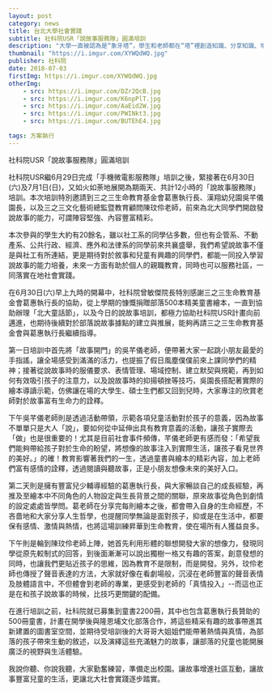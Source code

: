 ```yaml
---
layout: post
category: news
title: 台北大學社會實踐
subtitle: 社科院USR「說故事服務隊」圓滿培訓
description: "大學一直被認為是“象牙塔”，學生和老師都在“塔”裡創造知識、分享知識、培育知識、保護知識，而大學社會責任（USR）概念的提出..."
thumbnail: "https://i.imgur.com/XYWQdWQ.jpg"
publisher: 社科院
date: 2018-07-03
firstImg: https://i.imgur.com/XYWQdWQ.jpg
otherImg:
    - src: https://i.imgur.com/DZr2QcB.jpg
    - src: https://i.imgur.com/K6npPlT.jpg
    - src: https://i.imgur.com/AaEid2W.jpg
    - src: https://i.imgur.com/PWINkt3.jpg
    - src: https://i.imgur.com/BUTEhE4.jpg

tags: 方案執行
---
```


社科院USR「說故事服務隊」圓滿培訓

社科院USR繼6月29日完成「手機微電影服務隊」培訓之後，緊接著在6月30日(六)及7月1日(日)，又如火如荼地展開為期兩天、共計12小時的「說故事服務隊」培訓。本次培訓特別邀請到三之三生命教育基金會葛惠執行長、漢翔幼兒園吳芊儀園長，以及三之三文化藝術總監暨教育顧問陳玟伶老師，前來為北大同學們開啟發說故事的能力，可謂陣容堅強、內容豐富精彩。

本次參與的學生大約有20餘名，雖以社工系的同學佔多數，但也有企管系、不動產系、公共行政、經濟、應外和法律系的同學前來共襄盛舉，我們希望說故事不僅是與社工有所連結，更是期待對於敘事和兒童有興趣的同學們，都能一同投入學習說故事的能力培養，未來一方面有助於個人的親職教育，同時也可以服務社區，一同落實在地社會實踐。

在6月30日(六)早上九時的開幕中，社科院曾敏傑院長特別感謝三之三生命教育基金會葛惠執行長的協助，從上學期的慷慨捐贈部落500本精美童書繪本，一直到協助辦理「北大童話節」，以及今日的說故事培訓，都極力協助社科院USR計畫向前邁進，也期待後續對於部落說故事據點的建立與推展，能夠再請三之三生命教育基金會與葛惠執行長繼續指導。

第一日培訓中首先將「故事開門」的吳芊儀老師，便帶著大家一起跳小朋友最愛的手指謠，讓全場感受到滿滿的活力，也提振了假日風塵僕僕前來上課同學們的精神；接著從說故事時的服儀要求、表情管理、場域控制、建立默契與規範，再到如何有效吸引孩子的注意力，以及說故事時的抑揚頓挫等技巧，吳園長搭配著實際的繪本導讀示範，仿佛讓在場的大學生、碩士生們都又回到兒時，大家專注的欣賞老師對於故事富有生命力的詮釋。

下午吳芊儀老師則是透過活動帶領，示範各項兒童活動對於孩子的意義，因為故事不單單只是大人「說」，要如何從中延伸出具有教育意義的活動，讓孩子實際去「做」也是很重要的！尤其是目前社會事件頻傳，芊儀老師更有感而發：「希望我們能夠帶給孩子對於生命的盼望，將想像的故事注入到實際生活，讓孩子看見世界的美好。」的確！教育影響著我們的一生，透過童書與繪本的精彩內容，加上老師們富有感情的詮釋，透過閱讀與聽故事，正是小朋友想像未來的美好入口。

第二天則是擁有豐富兒少輔導經驗的葛惠執行長，與大家暢談自己的成長經驗，再推及至繪本中不同角色的人物設定與生長背景之間的關聯，原來故事從角色到劇情的設定處處皆學問。葛老師在分享完每則繪本之後，都會帶入自身的生命經歷，不吝嗇地和大家分享人生哲學，也提醒同學無論是面對孩子，抑或是在生活中，都要保有感情、激情與熱情，也將這場訓練昇華到生命教育，使在場所有人獲益良多。

下午則是輪到陳玟伶老師上陣，她首先利用形體的聯想開發大家的想像力，發現同學從原先較制式的回答，到後面漸漸可以說出獨樹一格又有趣的答案，創意發想的同時，也讓我們更貼近孩子的思維，因為教育不是限制，而是開發。另外，玟伶老師也傳授了聲音表達的方法，大家就好像在看劇場般，沉浸在老師豐富的聲音表情及肢體語言中，不但體會到老師的專業，更感受到老師的「真情投入」--而這也正是在和孩子說故事的時候，比技巧更關鍵的配備。

在進行培訓之前，社科院就已募集到童書2200冊，其中也包含葛惠執行長贊助的500冊童書，計畫在開學後與隆恩埔文化部落合作，將這些精采有趣的故事帶進其新建置的圖書室空間，並期待受培訓後的大哥哥大姐姐們能帶著熱情與真情，為部落的孩子帶來生動的敘述，以及演繹這些充滿魅力的故事，讓部落的兒童也能開展廣泛的視野與生活體驗。

我說你聽、你說我聽，大家勤奮練習，準備走出校園。讓故事增進社區互動，讓故事豐富兒童的生活，更讓北大社會實踐逐步踏實。
